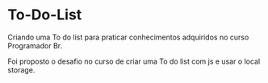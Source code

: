 # To-Do-List

Criando uma To do list para praticar conhecimentos adquiridos no curso Programador Br.

Foi proposto o desafio no curso de criar uma To do list com js e usar o local storage.
